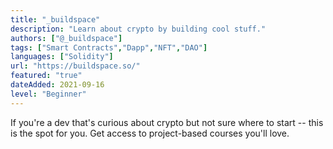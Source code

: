 ```yaml
---
title: "_buildspace"
description: "Learn about crypto by building cool stuff."
authors: ["@_buildspace"]
tags: ["Smart Contracts","Dapp","NFT","DAO"]
languages: ["Solidity"]
url: "https://buildspace.so/"
featured: "true"
dateAdded: 2021-09-16
level: "Beginner"
---
```


If you're a dev that's curious about crypto but not sure where to start -- this is the spot for you. Get access to project-based courses you'll love.